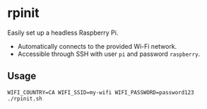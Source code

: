 # rpinit

Easily set up a headless Raspberry Pi.

- Automatically connects to the provided Wi-Fi network.
- Accessible through SSH with user `pi` and password `raspberry`.

## Usage

```
WIFI_COUNTRY=CA WIFI_SSID=my-wifi WIFI_PASSWORD=password123 ./rpinit.sh
```
